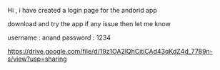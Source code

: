 Hi ,
i have created a login page for the andorid app 

download and try the app 
if any issue then let me know 

username : anand 
password : 1234

https://drive.google.com/file/d/19z1OA2lQhCitiCAd43qKdZ4d_7789n-s/view?usp=sharing
